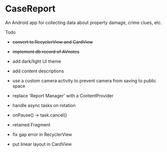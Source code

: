 # CaseReport
An Android app for collecting data about property damage, crime clues, etc.

Todo
* ~~convert to RecyclerView and CardView~~
* ~~implement db record of AVnotes~~

* add dark/light UI theme
* add content descriptions

* use a custom camera activity to prevent camera from saving to public space
* replace 'Report Manager' with a ContentProvider

* handle async tasks on rotation
 * onPause() -> task.cancel()
 * retained Fragment
 
* fix gap error in RecyclerView
* put linear layout in CardView
